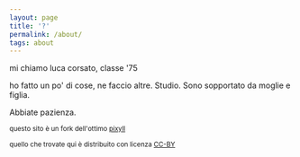 ```yaml
---
layout: page
title: '?'
permalink: /about/
tags: about
---
```


mi chiamo luca corsato, classe '75

ho fatto un po' di cose, ne faccio altre. Studio. Sono sopportato da moglie e figlia.

Abbiate pazienza.


<small>questo sito è un fork dell'ottimo [pixyll](https://github.com/johnotander/pixyll)</small>

<small>quello che trovate qui è distribuito con licenza [CC-BY](http://creativecommons.org/licenses/by/4.0/)</small>

